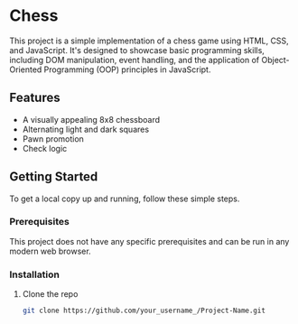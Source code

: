 # Chess

This project is a simple implementation of a chess game using HTML, CSS, and JavaScript. It's designed to showcase basic programming skills, including DOM manipulation, event handling, and the application of Object-Oriented Programming (OOP) principles in JavaScript.

## Features

- A visually appealing 8x8 chessboard
- Alternating light and dark squares
- Pawn promotion
- Check logic

## Getting Started

To get a local copy up and running, follow these simple steps.

### Prerequisites

This project does not have any specific prerequisites and can be run in any modern web browser.

### Installation

1. Clone the repo
   ```sh
   git clone https://github.com/your_username_/Project-Name.git
